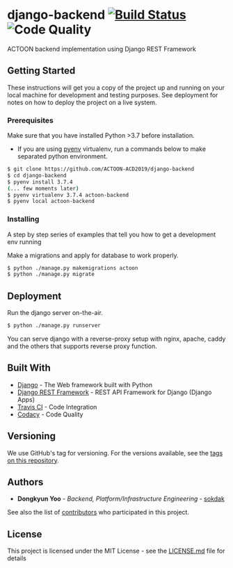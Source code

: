 # django-backend [![Build Status](https://travis-ci.com/ACTOON-ACD2019/backend_django.svg?branch=master)](https://travis-ci.com/ACTOON-ACD2019/backend_django.svg?branch=master) ![Code Quality](https://api.codacy.com/project/badge/Grade/142bd1ee8c7a4ea08a83696bb1c8d692?isInternal=true)

ACTOON backend implementation using Django REST Framework

## Getting Started

These instructions will get you a copy of the project up and running on your local machine for development and testing purposes. See deployment for notes on how to deploy the project on a live system.

### Prerequisites

Make sure that you have installed Python >3.7 before installation.

  - If you are using [pyenv](https://github.com/pyenv/pyenv) virtualenv, run a commands below to make separated python environment.
``` bash
$ git clone https://github.com/ACTOON-ACD2019/django-backend
$ cd django-backend
$ pyenv install 3.7.4
(... few moments later)
$ pyenv virtualenv 3.7.4 actoon-backend
$ pyenv local actoon-backend
```

### Installing

A step by step series of examples that tell you how to get a development env running

Make a migrations and apply for database to work properly.

``` bash
$ python ./manage.py makemigrations actoon
$ python ./manage.py migrate
```


## Deployment

Run the django server on-the-air.

``` bash
$ python ./manage.py runserver
```

You can serve django with a reverse-proxy setup with nginx, apache, caddy and the others that supports reverse proxy function.

## Built With

  - [Django](https://www.djangoproject.com/) - The Web framework built with Python
  - [Django REST Framework](https://www.django-rest-framework.org/) - REST API Framework for Django (Django Apps)
  - [Travis CI](https://travisci.com/) - Code Integration
  - [Codacy](https://codacy.com) - Code Quality

## Versioning

We use GitHub's tag for versioning. For the versions available, see the [tags on this repository](https://github.com/ACTOON-ACD2019/backend_django/tags). 

## Authors

  - **Dongkyun Yoo** - *Backend, Platform/Infrastructure Engineering* - [sokdak](https://github.com/k3nuku)

See also the list of [contributors](https://github.com/ACTOON-ACD2019/backend_django/contributors) who participated in this project.

## License

This project is licensed under the MIT License - see the [LICENSE.md](LICENSE.md) file for details
